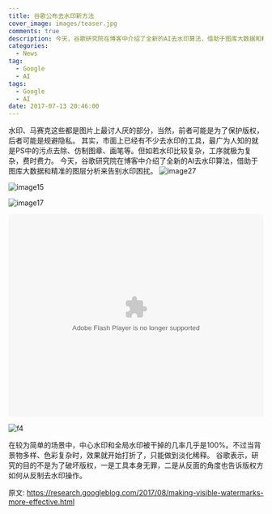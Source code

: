 ```yaml
---
title: 谷歌公布去水印新方法
cover_image: images/teaser.jpg
comments: true
description: 今天，谷歌研究院在博客中介绍了全新的AI去水印算法，借助于图库大数据和精准的图层分析来告别水印困扰。
categories:
  - News
tag:
  - Google
  - AI
tags:
  - Google
  - AI
date: 2017-07-13 20:46:00
---
```

水印、马赛克这些都是图片上最讨人厌的部分，当然，前者可能是为了保护版权，后者可能是规避隐私。 其实，市面上已经有不少去水印的工具，最广为人知的就是PS中的污点去除、仿制图章、画笔等。但如若水印比较复杂，工序就极为复杂，费时费力。 今天，谷歌研究院在博客中介绍了全新的AI去水印算法，借助于图库大数据和精准的图层分析来告别水印困扰。
![image27](/images/2017/08/image27.png)

![image15](/images/2017/08/image15.jpg)

![image17](/images/2017/08/image17.gif)


<embed src='http://player.youku.com/player.php/sid/XMjk3NzY3MDUwMA==/v.swf' allowFullScreen='true' quality='high' width='100%' height='400' align='middle' allowScriptAccess='always' type='application/x-shockwave-flash'></embed>

![f4](/images/2017/08/f4.png)

在较为简单的场景中，中心水印和全局水印被干掉的几率几乎是100%。不过当背景物多样、色彩复杂时，效果就开始打折了，只能做到淡化稀释。
谷歌表示，研究的目的不是为了破坏版权，一是工具本身无罪，二是从反面的角度也告诉版权方如何从反制去水印操作。


原文: https://research.googleblog.com/2017/08/making-visible-watermarks-more-effective.html